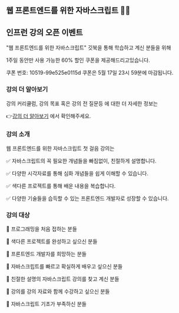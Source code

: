 ## 웹 프론트엔드를 위한 자바스크립트 🧑‍💻

## 인프런 강의 오픈 이벤트

"웹 프론트엔드를 위한 자바스크립트" 깃북을 통해 학습하고 계신 분들을 위해

1주일 동안만 사용 가능한 60% 할인 쿠폰을 제공해드리고있습니다.

쿠폰 번호: 10519-99e525e0115d
쿠폰은 5월 17일 23시 59분에 마감됩니다.

### 강의 더 알아보기

강의 커리큘럼, 강의 목표 혹은 강의 전 질문등 에 대한 더 자세한 정보는

👉[강의 더 알아보기](https://inf.run/DqNW) 에서 확인해주세요.

### 강의 소개

웹 프론트엔드를 위한 자바스크립트 첫 걸음 강의는

✅ 자바스크립트의 꼭 필요한 개념들을 빠짐없이, 친절하게 설명합니다.

✅ 다양한 시각자료를 통해 심화 개념들을 쉽게 이해할 수 있습니다.

✅ 색다른 프로젝트를 통해 배운 내용을 복습합니다.

✅ 다양한 기술들을 습득할 수 있는 프론트엔드 개발자로 성장할 수 있습니다.

### 강의 대상

📌 프로그래밍을 처음 접하는 분들

📌 색다른 프로젝트를 완성하고 싶으신 분들

📌 프론트엔드 개발자를 희망하는 분들

📌 자바스크립트를 빠르고 확실하게 배우고 싶으신 분들

📌 친절한 설명의 자바스크립트 강의를 찾고 계신 분들

📌 강의를 강의 자료와 함께 수강하고 싶으신 분들

📌 자바스크립트 기초가 부족하신 분들
